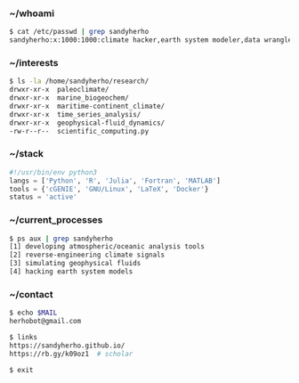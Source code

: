 ### ~/whoami
```bash
$ cat /etc/passwd | grep sandyherho
sandyherho:x:1000:1000:climate hacker,earth system modeler,data wrangler:/home/earth_comp_sci:/bin/bash
```

### ~/interests
```bash
$ ls -la /home/sandyherho/research/
drwxr-xr-x  paleoclimate/
drwxr-xr-x  marine_biogeochem/
drwxr-xr-x  maritime-continent_climate/
drwxr-xr-x  time_series_analysis/
drwxr-xr-x  geophysical-fluid_dynamics/
-rw-r--r--  scientific_computing.py
```

### ~/stack
```python
#!/usr/bin/env python3
langs = ['Python', 'R', 'Julia', 'Fortran', 'MATLAB']
tools = {'cGENIE', 'GNU/Linux', 'LaTeX', 'Docker'}
status = 'active'
```

### ~/current_processes
```bash
$ ps aux | grep sandyherho
[1] developing atmospheric/oceanic analysis tools
[2] reverse-engineering climate signals  
[3] simulating geophysical fluids
[4] hacking earth system models
```

### ~/contact
```bash
$ echo $MAIL
herhobot@gmail.com

$ links
https://sandyherho.github.io/
https://rb.gy/k09oz1  # scholar
```

```bash
$ exit
```
